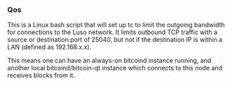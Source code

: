 ### Qos ###

This is a Linux bash script that will set up tc to limit the outgoing bandwidth for connections to the Luso network. It limits outbound TCP traffic with a source or destination port of 25040, but not if the destination IP is within a LAN (defined as 192.168.x.x).

This means one can have an always-on bitcoind instance running, and another local bitcoind/bitcoin-qt instance which connects to this node and receives blocks from it.
